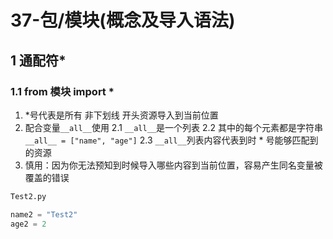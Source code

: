 # 37-包/模块(概念及导入语法)

## 1 通配符*

### 1.1 from 模块 import *

1. *号代表是所有 非下划线 开头资源导入到当前位置
2. 配合变量`__all__`使用
   2.1 `__all__`是一个列表
   2.2 其中的每个元素都是字符串`__all__ = ["name", "age"]`
   2.3 `__all__`列表内容代表到时 * 号能够匹配到的资源
3. 慎用：因为你无法预知到时候导入哪些内容到当前位置，容易产生同名变量被覆盖的错误

```python
Test2.py

name2 = "Test2"
age2 = 2
```

